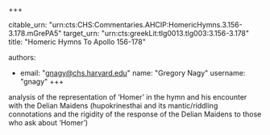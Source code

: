 +++


citable_urn: "urn:cts:CHS:Commentaries.AHCIP:HomericHymns.3.156-3.178.mGrePA5"
target_urn: "urn:cts:greekLit:tlg0013.tlg003:3.156-3.178"
title: "Homeric Hymns To Apollo 156-178"

authors:
- email: "gnagy@chs.harvard.edu"
  name: "Gregory Nagy"
  username: "gnagy"
+++

<p>analysis of the representation of ‘Homer’ in the hymn and his encounter with the Delian Maidens (hupokrinesthai and its mantic/riddling connotations and the rigidity of the response of the Delian Maidens to those who ask about ‘Homer’)</p>